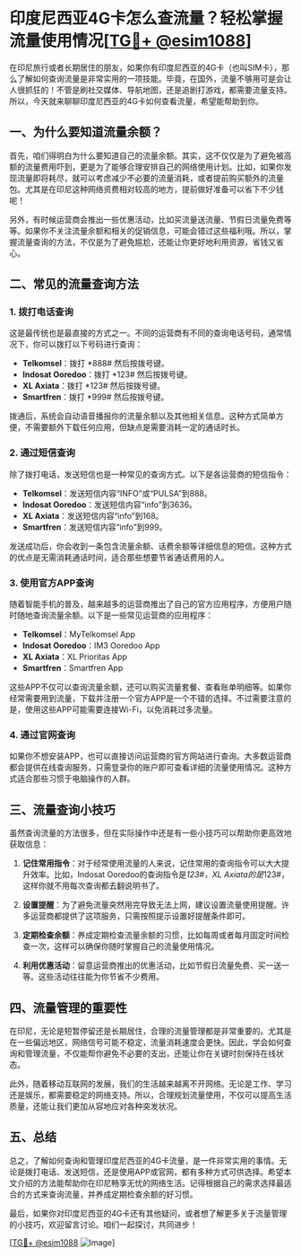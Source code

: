 # 印度尼西亚4G卡怎么查流量？轻松掌握流量使用情况[[TG💪+ @esim1088](https://t.me/s/esim1088)]

在印尼旅行或者长期居住的朋友，如果你有印度尼西亚的4G卡（也叫SIM卡），那么了解如何查询流量是非常实用的一项技能。毕竟，在国外，流量不够用可是会让人很抓狂的！不管是刷社交媒体、导航地图，还是追剧打游戏，都需要流量支持。所以，今天就来聊聊印度尼西亚的4G卡如何查看流量，希望能帮助到你。

## 一、为什么要知道流量余额？

首先，咱们得明白为什么要知道自己的流量余额。其实，这不仅仅是为了避免被高额的流量费用吓到，更是为了能够合理安排自己的网络使用计划。比如，如果你发现流量即将耗尽，就可以考虑减少不必要的流量消耗，或者提前购买额外的流量包。尤其是在印尼这种网络资费相对较高的地方，提前做好准备可以省下不少钱呢！

另外，有时候运营商会推出一些优惠活动，比如买流量送流量、节假日流量免费等等。如果你不关注流量余额和相关的促销信息，可能会错过这些福利哦。所以，掌握流量查询的方法，不仅是为了避免尴尬，还能让你更好地利用资源，省钱又省心。

## 二、常见的流量查询方法

### 1. **拨打电话查询**

这是最传统也是最直接的方式之一。不同的运营商有不同的查询电话号码，通常情况下，你可以拨打以下号码进行查询：

- **Telkomsel**：拨打 *888# 然后按拨号键。
- **Indosat Ooredoo**：拨打 *123# 然后按拨号键。
- **XL Axiata**：拨打 *123# 然后按拨号键。
- **Smartfren**：拨打 *999# 然后按拨号键。

拨通后，系统会自动语音播报你的流量余额以及其他相关信息。这种方式简单方便，不需要额外下载任何应用，但缺点是需要消耗一定的通话时长。

### 2. **通过短信查询**

除了拨打电话，发送短信也是一种常见的查询方式。以下是各运营商的短信指令：

- **Telkomsel**：发送短信内容“INFO”或“PULSA”到888。
- **Indosat Ooredoo**：发送短信内容“info”到3636。
- **XL Axiata**：发送短信内容“info”到168。
- **Smartfren**：发送短信内容“info”到999。

发送成功后，你会收到一条包含流量余额、话费余额等详细信息的短信。这种方式的优点是无需消耗通话时间，适合那些想要节省通话费用的人。

### 3. **使用官方APP查询**

随着智能手机的普及，越来越多的运营商推出了自己的官方应用程序，方便用户随时随地查询流量余额。以下是一些常见运营商的应用程序：

- **Telkomsel**：MyTelkomsel App
- **Indosat Ooredoo**：IM3 Ooredoo App
- **XL Axiata**：XL Prioritas App
- **Smartfren**：Smartfren App

这些APP不仅可以查询流量余额，还可以购买流量套餐、查看账单明细等。如果你经常需要用到流量，下载并注册一个官方APP是一个不错的选择。不过需要注意的是，使用这些APP可能需要连接Wi-Fi，以免消耗过多流量。

### 4. **通过官网查询**

如果你不想安装APP，也可以直接访问运营商的官方网站进行查询。大多数运营商都会提供在线查询服务，只需登录你的账户即可查看详细的流量使用情况。这种方式适合那些习惯于电脑操作的人群。

## 三、流量查询小技巧

虽然查询流量的方法很多，但在实际操作中还是有一些小技巧可以帮助你更高效地获取信息：

1. **记住常用指令**：对于经常使用流量的人来说，记住常用的查询指令可以大大提升效率。比如，Indosat Ooredoo的查询指令是*123#，XL Axiata的是*123#，这样你就不用每次查询都去翻说明书了。

2. **设置提醒**：为了避免流量突然用完导致无法上网，建议设置流量使用提醒。许多运营商都提供了这项服务，只需按照提示设置好提醒条件即可。

3. **定期检查余额**：养成定期检查流量余额的习惯，比如每周或者每月固定时间检查一次，这样可以确保你随时掌握自己的流量使用情况。

4. **利用优惠活动**：留意运营商推出的优惠活动，比如节假日流量免费、买一送一等。这些活动往往能为你节省不少费用。

## 四、流量管理的重要性

在印尼，无论是短暂停留还是长期居住，合理的流量管理都是非常重要的。尤其是在一些偏远地区，网络信号可能不稳定，流量消耗速度会更快。因此，学会如何查询和管理流量，不仅能帮你避免不必要的支出，还能让你在关键时刻保持在线状态。

此外，随着移动互联网的发展，我们的生活越来越离不开网络。无论是工作、学习还是娱乐，都需要稳定的网络支持。所以，合理规划流量使用，不仅可以提高生活质量，还能让我们更加从容地应对各种突发状况。

## 五、总结

总之，了解如何查询和管理印度尼西亚的4G卡流量，是一件非常实用的事情。无论是拨打电话、发送短信，还是使用APP或官网，都有多种方式可供选择。希望本文介绍的方法能帮助你在印尼畅享无忧的网络生活。记得根据自己的需求选择最适合的方式来查询流量，并养成定期检查余额的好习惯。

最后，如果你对印度尼西亚的4G卡还有其他疑问，或者想了解更多关于流量管理的小技巧，欢迎留言讨论。咱们一起探讨，共同进步！

[[TG💪+ @esim1088](https://t.me/s/esim1088) ![Image](https://i.postimg.cc/4NQfJmqS/Snipaste-2025-05-13-00-14-12.png)]